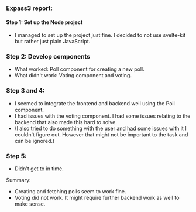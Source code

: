 ### Expass3 report:


#### Step 1: Set up the Node project
- I managed to set up the project just fine. I decided to not use svelte-kit but rather just plain JavaScript.

### Step 2: Develop components
- What worked: Poll component for creating a new poll.
- What didn't work: Voting component and voting.

### Step 3 and 4: 
- I seemed to integrate the frontend and backend well using the Poll component.
- I had issues with the voting component. I had some issues relating to the backend that also made this hard to solve.
- (I also tried to do something with the user and had some issues with it I couldn't figure out. However that might not be important to the task and can be ignored.)

### Step 5:
- Didn't get to in time.

Summary:
- Creating and fetching polls seem to work fine.
- Voting did not work. It might require further backend work as well to make sense.




